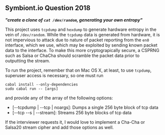 ## Symbiont.io Question 2018

***"create a clone of `cat /dev/random`, generating your own entropy"***


This project uses `tcpdump` and `hexdump` to generate hardware entropy in the vein of `/dev/random`. While the `tcpdump` data is generated from hardware, it is not impervious to attack due to nature of packet reporting from the `en0` interface, which we use, which may be exploited by sending known packet data to the interface. To make this more cryptograpically secure, a CSPRNG such as Salsa or ChaCha should scramble the packet data prior to outputting the stream.

To run the project, remember that on Mac OS X, at least, to use `tcpdump`, superuser access is necessary, so one must run 
```
cabal install --only-dependencies 
sudo cabal run -- [args]
```
and provide any of the array of the following options:

- [--tcpdump | --tcp | noargs]: Dumps a single 256 byte block of tcp data
- [--tcp --s | --stream]: Streams 256 byte blocks of tcp data

If the interviewer requests it, I would love to implement a Cha-Cha or Salsa20 stream cipher and add those options as well.
